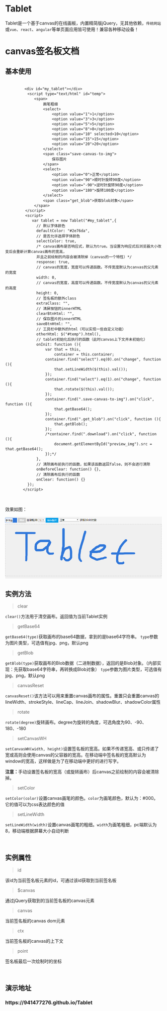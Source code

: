 # Tablet
Tablet是一个基于canvas的在线画板，内置精简版jQuery，无其他依赖，`传统网站`或`vue`、`react`、`angular`等单页面应用皆可使用！兼容各种移动设备！
<h1>canvas签名板文档</h1>
  <h2>基本使用</h2>
  <pre>
      <code class="javascript">
  　　　　&lt;div id="my_tablet"&gt;&lt;/div&gt;
          &lt;script type="text/html" id="temp"&gt;
             &lt;span&gt;
                 画笔粗细
                 &lt;select&gt;
                     &lt;option value="1"&gt;1&lt;/option&gt;
                     &lt;option value="3"&gt;3&lt;/option&gt;
                     &lt;option value="5"&gt;5&lt;/option&gt;
                     &lt;option value="8"&gt;8&lt;/option&gt;
                     &lt;option value="10" selected&gt;10&lt;/option&gt;
                     &lt;option value="15"&gt;15&lt;/option&gt;
                     &lt;option value="20"&gt;20&lt;/option&gt;
                 &lt;/select&gt;
                 &lt;span class="save-canvas-to-img"&gt;
                     保存图片
                 &lt;/span&gt;
                 &lt;select&gt;
                     &lt;option value="0"&gt;正常&lt;/option&gt;
                     &lt;option value="90"&gt;顺时针旋转90度&lt;/option&gt;
                     &lt;option value="-90"&gt;逆时针旋转90度&lt;/option&gt;
                     &lt;option value="180"&gt;旋转180度&lt;/option&gt;
                 &lt;/select&gt;
                 &lt;span class="get_blob"&gt;获取blob对象&lt;/span&gt;
             &lt;/span&gt;
         &lt;/script&gt;
         &lt;script&gt;
            var tablet = new Tablet("#my_tablet",{
              // 默认字体颜色
              defaultColor: "#2e76da",
              // 是否允许选择字体颜色
              selectColor: true,
              /* canvas画布是否响应式，默认为true。当设置为响应式后浏览器大小改变后会重新计算canvas画布的宽高，
              并且之前绘制的内容会被清除掉（canvas的一个特性）*/
              response: true,
              // canvas的宽度，宽度可以传递函数。不传宽度默认为canvas的父元素的宽度
              width: 0,
              // canvas的宽度，高度可以传递函数。不传宽度默认为canvas的父元素的高度
              height: 0,
              // 签名板的额外class
              extraClass: "",
              // 清屏按钮的innerHTML
              clearBtnHtml: "",
              // 保存图片的innerHTML
              saveBtnHtml: "",
              // 工具栏中额外的html（可以实现一些自定义功能）
              otherHtml: $("#temp").html(),
              // tablet初始化后执行的函数（此时canvas上下文并未初始化）
              onInit: function (){
                  var that = this,
                      container = this.container;
                  container.find("select").eq(0).on("change", function (){
                      that.setLineWidth($(this).val());
                  });
                  container.find("select").eq(1).on("change", function (){
                      that.rotate($(this).val());
                  });
                  container.find(".save-canvas-to-img").on("click", function (){
                      that.getBase64();
                  });
                  container.find(".get_blob").on("click", function (){
                      that.getBlob();
                  });
                  /*container.find(".download").on("click", function (){
                      document.getElementById("preview_img").src = that.getBase64();
                  });*/
              },
              // 清除画布前执行的函数，如果该函数返回false，则不会进行清除
              onBeforeClear: function() {},
              // 清除画布后执行的函数
              onClear: function() {}
          });
        &lt;/script&gt;
      </code>
  </pre>
  <p>效果如图：</p>
  <img src="images/tablet.png" alt="" />
  <div class="pt-20"></div>

  <h2>实例方法</h2>
  <blockquote>
      <span class="font-26">clear</span>
  </blockquote>
  <p class="pl-30"><code>clear()</code>方法用于清空画布。返回值为当前Tablet实例</p>
  <blockquote>
      <span class="font-26">getBase64</span>
  </blockquote>
  <p class="pl-30">
    <code>getBase64(type)</code>获取画布的base64数据，拿到的是base64字符串。
    <code>type</code>参数为图片类型，可选值有jpg、png，默认png
  </p>
  <blockquote>
      <span class="font-26">getBlob</span>
  </blockquote>
  <p class="pl-30">
    <code>getBlob(type)</code>获取画布的Blob数据（二进制数据），返回的是Blob对象。（内部实现：先获取base64字符串，再转换成Blob对象）
    <code>type</code>参数为图片类型，可选值有jpg、png，默认png
  </p>
  <blockquote>
      <span class="font-26">canvasReset</span>
  </blockquote>
  <p class="pl-30">
    <code>canvasReset()</code>该方法可以用来重置canvas画布的属性。重置只会重置canvas的lineWidth、strokeStyle、lineCap、lineJoin、shadowBlur、shadowColor属性
  </p>
  <blockquote>
      <span class="font-26">rotate</span>
  </blockquote>
  <p class="pl-30">
    <code>rotate(degree)</code>旋转画布。degree为旋转的角度，可选角度为90、-90、180、-180
  </p>
  <blockquote>
      <span class="font-26">setCanvasWH</span>
  </blockquote>
  <p class="pl-30">
    <code>setCanvasWH(width, height)</code>设置签名板的宽高。如果不传递宽高、或只传递了宽或高则会使用canvas的父容器的宽高。在移动端中签名板的宽高默认为window的宽高，这样做是为了在移动端中更好的进行写字。
    <div class="pl-30">
      <b>注意：</b>手动设置签名板的宽高（或旋转画布）后canvas之前绘制的内容会被清除掉。
    </div>
  </p>
  <blockquote>
      <span class="font-26">setColor</span>
  </blockquote>
  <p class="pl-30">
    <code>setColor(color)</code>设置canvas画笔的颜色。<code>color</code>为画笔颜色，默认为：#000。它的值可以为css表达颜色的值
  </p>
  <blockquote>
      <span class="font-26">setLineWidth</span>
  </blockquote>
  <p class="pl-30">
    <code>setLineWidth(width)</code>设置canvas画笔的粗细。<code>width</code>为画笔粗细，pc端默认为8，移动端根据屏幕大小自动判断
  </p>
  

  <br />
  <h2>实例属性</h2>
  <blockquote>
      <span class="font-26">id</span>
  </blockquote>
  <p class="pl-30">该id为当前签名板元素的id，可通过该id获取到当前签名板</p>
  <blockquote>
      <span class="font-26">$canvas</span>
  </blockquote>
  <p class="pl-30">通过jQuery获取到的当前签名板的canvas元素</p>
  <blockquote>
      <span class="font-26">canvas</span>
  </blockquote>
  <p class="pl-30">当前签名板的canvas dom元素</p>
  <blockquote>
      <span class="font-26">ctx</span>
  </blockquote>
  <p class="pl-30">当前签名板的canvas的上下文</p>
  <blockquote>
      <span class="font-26">point</span>
  </blockquote>
  <p class="pl-30">签名板最后一次绘制时的坐标</p>


  <br />
  <h2>演示地址</h2>
  <h3>https://941477276.github.io/Tablet</h3>
  <br />
  <br />
  <br />
</div>
